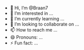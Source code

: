 - 👋 Hi, I’m @Braan7
- 👀 I’m interested in ...
- 🌱 I’m currently learning ...
- 💞️ I’m looking to collaborate on ...
- 📫 How to reach me ...
- 😄 Pronouns: ...
- ⚡ Fun fact: ...

<!---
Braan7/Braan7 is a ✨ special ✨ repository because its `Braan7` (this file) appears on your GitHub profile.
You can click the Preview link to take a look at your changes.
--->
